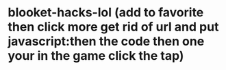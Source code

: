 # blooket-hacks-lol (add to favorite then click more get rid of url and put javascript:then the code then one your in the game click the tap)
